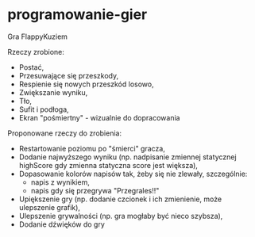 # programowanie-gier

Gra FlappyKuziem

Rzeczy zrobione:
- Postać,
- Przesuwające się przeszkody,
- Respienie się nowych przeszkód losowo,
- Zwiększanie wyniku,
- Tło,
- Sufit i podłoga,
- Ekran "pośmiertny" - wizualnie do dopracowania

Proponowane rzeczy do zrobienia:
- Restartowanie poziomu po "śmierci" gracza,
- Dodanie najwyższego wyniku (np. nadpisanie zmiennej statycznej highScore gdy zmienna statyczna score jest większa),
- Dopasowanie kolorów napisów tak, żeby się nie zlewały, szczególnie:
  - napis z wynikiem,
  - napis gdy się przegrywa "Przegrales!!"
- Upiększenie gry (np. dodanie czcionek i ich zmienienie, może ulepszenie grafik),
- Ulepszenie grywalności (np. gra mogłaby być nieco szybsza),
- Dodanie dźwięków do gry
